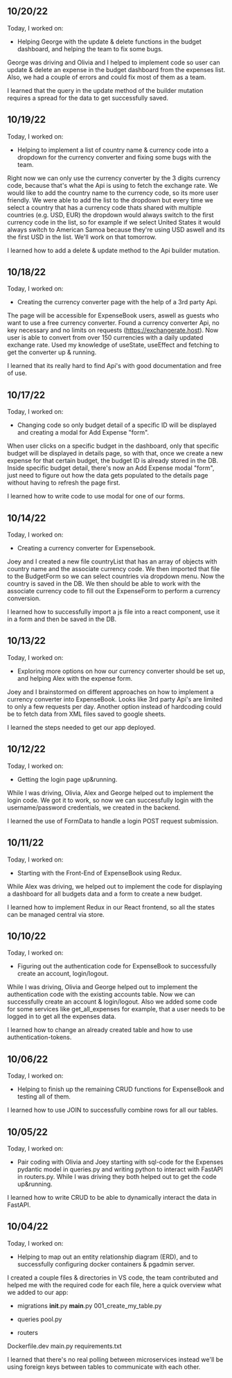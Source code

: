## 10/20/22

Today, I worked on:

* Helping George with the update & delete functions in the budget dashboard, and helping the team to fix some bugs.

George was driving and Olivia and I helped to implement code so user can update & delete an expense in the budget dashboard from the expenses list. Also, we had a couple of errors and could fix most of them as a team.

I learned that the query in the update method of the builder mutation requires a spread for the data to get successfully saved.



## 10/19/22

Today, I worked on:

* Helping to implement a list of country name & currency code into a dropdown for the currency converter and fixing some bugs with the team.

Right now we can only use the currency converter by the 3 digits currency code, because that's what the Api is using to fetch the exchange rate. We would like to add the country name to the currency code, so its more user friendly. We were able to add the list to the dropdown but every time we select a country that has a currency code thats shared with multiple countries (e.g. USD, EUR) the dropdown would always switch to the first currency code in the list, so for example if we select United States it would always switch to American Samoa because they're using USD aswell and its the first USD in the list. We'll work on that tomorrow. 

I learned how to add a delete & update method to the Api builder mutation.



## 10/18/22

Today, I worked on:

* Creating the currency converter page with the help of a 3rd party Api.

The page will be accessible for ExpenseBook users, aswell as guests who want to use a free currency converter. Found a currency converter Api, no key necessary and no limits on requests (https://exchangerate.host). Now user is able to convert from over 150 currencies with a daily updated exchange rate. Used my knowledge of useState, useEffect and fetching to get the converter up & running.

I learned that its really hard to find Api's with good documentation and free of use.



## 10/17/22

Today, I worked on:

*  Changing code so only budget detail of a specific ID will be displayed and creating a modal for Add Expense "form".

When user clicks on a specific budget in the dashboard, only that specific budget will be displayed in details page, so with that, once we create a new expense for that certain budget, the budget ID is already stored in the DB. Inside specific budget detail, there's now an Add Expense modal "form", just need to figure out how the data gets populated to the details page without having to refresh the page first.

I learned how to write code to use modal for one of our forms.



## 10/14/22

Today, I worked on:

*  Creating a currency converter for Expensebook.

Joey and I created a new file countryList that has an array of objects with country name and the associate currency code. We then imported that file to the BudgetForm so we can select countries via dropdown menu. Now the country is saved in the DB. We then should be able to work with the associate currency code to fill out the ExpenseForm to perform a currency conversion.

I learned how to successfully import a js file into a react component, use it in a form and then be saved in the DB.



## 10/13/22

Today, I worked on:

* Exploring more options on how our currency converter should be set up, and helping Alex with the expense form.

Joey and I brainstormed on different approaches on how to implement a currency converter into ExpenseBook. Looks like 3rd party Api's are limited to only a few requests per day. Another option instead of hardcoding could be to fetch data from XML files saved to google sheets.

I learned the steps needed to get our app deployed.



## 10/12/22

Today, I worked on:

* Getting the login page up&running.

While I was driving, Olivia, Alex and George helped out to implement the login code. We got it to work, so now we can successfully login with the username/password credentials, we created in the backend.

I learned the use of FormData to handle a login POST request submission.



## 10/11/22

Today, I worked on:

* Starting with the Front-End of ExpenseBook using Redux.

While Alex was driving, we helped out to implement the code for displaying a dashboard for all budgets data and a form to create a new budget.

I learned how to implement Redux in our React frontend, so all the states can be managed central via store.



## 10/10/22

Today, I worked on:

* Figuring out the authentication code for ExpenseBook to successfully create an account, login/logout.

While I was driving, Olivia and George helped out to implement the authentication code with the existing accounts table. Now we can successfully create an account & login/logout. Also we added some code for some services like get_all_expenses for example, that a user needs to be logged in to get all the expenses data.

I learned how to change an already created table and how to use authentication-tokens.



## 10/06/22

Today, I worked on:

* Helping to finish up the remaining CRUD functions for ExpenseBook and testing all of them.

I learned how to use JOIN to successfully combine rows for all our tables.



## 10/05/22

Today, I worked on:

* Pair coding with Olivia and Joey starting with sql-code for the Expenses pydantic model in queries.py and writing python to interact with FastAPI in routers.py. While I was driving they both helped out to get the code up&running.

I learned how to write CRUD to be able to dynamically interact the data in FastAPI.


## 10/04/22

Today, I worked on:

* Helping to map out an entity relationship diagram (ERD), and to successfully configuring docker containers & pgadmin server. 

I created a couple files & directories in VS code, the team contributed and helped me with the required code for each file, here a quick overview what we added to our app:

- migrations
__init__.py
__main__.py
001_create_my_table.py

- queries
pool.py

- routers

Dockerfile.dev
main.py
requirements.txt

I learned that there's no real polling between microservices instead we'll be using foreign keys between tables to communicate with each other. 
